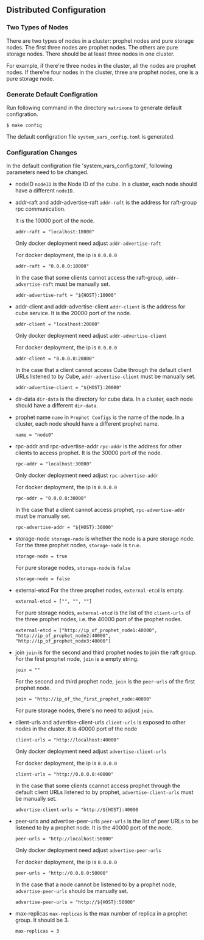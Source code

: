 ## Distributed Configuration

### Two Types of Nodes
There are two types of nodes in a cluster: prophet nodes and pure storage nodes. The first three nodes are prophet nodes. The others are pure storage nodes. There should be at least three nodes in one cluster.

For example, if there're three nodes in the cluster, all the nodes are prophet nodes.
If there're four nodes in the cluster, three are prophet nodes, one is a pure storage node.

### Generate Default Configration
Run following command in the directory `matrixone` to generate default configration.
```
$ make config
```
The default configration file `system_vars_config.toml` is generated.

### Configuration Changes
In the default configration file 'system_vars_config.toml', following parameters need to be changed.

* nodeID
    `nodeID` is the Node ID of the cube. In a cluster, each node should have a different `nodeID`.

* addr-raft and addr-advertise-raft
    `addr-raft` is the address for raft-group rpc communication. 

    It is the 10000 port of the node.
    ```
    addr-raft = "localhost:10000"
    ```
    Only docker deployment need adjust `addr-advertise-raft`

    For docker deployment, the ip is `0.0.0.0`
    ```
    addr-raft = "0.0.0.0:10000"
    ```
    In the case that some clients cannot access the raft-group, `addr-advertise-raft` must be manually set.
    ```
    addr-advertise-raft = "${HOST}:10000"
    ```

* addr-client and addr-advertise-client
    `addr-client` is the address for cube service.
    It is the 20000 port of the node.
    ```
    addr-client = "localhost:20000"  
    ```
    Only docker deployment need adjust `addr-advertise-client`

    For docker deployment, the ip is `0.0.0.0`
    ```
    addr-client = "0.0.0.0:20000"  
    ```
    In the case that a client cannot access Cube through the default client URLs listened to by Cube, `addr-advertise-client` must be manually set.
    ```
    addr-advertise-client = "${HOST}:20000"
    ```

* dir-data
    `dir-data` is the directory for cube data. In a cluster, each node should have a different `dir-data`.

* prophet name
    `name` in `Prophet Configs` is the name of the node. In a cluster, each node should have a different prophet name.
    ```
    name = "node0"
    ```

* rpc-addr and rpc-advertise-addr
    `rpc-addr` is the address for other clients to access prophet. 
    It is the 30000 port of the node.
    ```
    rpc-addr = "localhost:30000"
    ```
    Only docker deployment need adjust `rpc-advertise-addr`

    For docker deployment, the ip is `0.0.0.0`
    ```
    rpc-addr = "0.0.0.0:30000"  
    ```
    In the case that a client cannot access prophet, `rpc-advertise-addr` must be manually set.
    ```
    rpc-advertise-addr = "${HOST}:30000"
    ```

* storage-node
    `storage-node` is whether the node is a pure storage node.
    For the three prophet nodes, `storage-node` is `true`.
    ```
    storage-node = true
    ```
    For pure storage nodes, `storage-node` is `false`
    ```
    storage-node = false
    ```

* external-etcd
    For the three prophet nodes, `external-etcd` is empty.
    ```
    external-etcd = ["", "", ""]
    ```

    For pure storage nodes, `external-etcd` is the list of the `client-urls` of the three prophet nodes, i.e. the 40000 port of the prophet nodes.
    ```
    external-etcd = ["http://ip_of_prophet_node1:40000", "http://ip_of_prophet_node2:40000", "http://ip_of_prophet_node3:40000"]
    ```

* join
    `join` is for the second and third prophet nodes to join the raft group.
    For the first prophet node, `join` is a empty string.
    ```
    join = ""
    ```
    For the second and third prophet node, `join` is the `peer-urls` of the first prophet node.
    ```
    join = "http://ip_of_the_first_prophet_node:40000"
    ```
    For pure storage nodes, there's no need to adjust `join`.

* client-urls and advertise-client-urls
    `client-urls` is exposed to other nodes in the cluster.
    It is 40000 port of the node
    ```
    client-urls = "http://localhost:40000"
    ``` 
    Only docker deployment need adjust `advertise-client-urls`

    For docker deployment, the ip is `0.0.0.0`
    ```
    client-urls = "http://0.0.0.0:40000"
    ```
    In the case that some clients ccannot access prophet through the default client URLs listened to by prophet, `advertise-client-urls` must be manually set.
    ```
    advertise-client-urls = "http://${HOST}:40000
    ```

* peer-urls and advertise-peer-urls
    `peer-urls` is the list of peer URLs to be listened to by a prophet node. It is the 40000 port of the node.
    ```
    peer-urls = "http://localhost:50000"
    ```
    Only docker deployment need adjust `advertise-peer-urls`

    For docker deployment, the ip is `0.0.0.0`
    ```
    peer-urls = "http://0.0.0.0:50000"
    ```
    In the case that a node cannot be listened to by a prophet node, `advertise-peer-urls` should be manually set.
    ```
    advertise-peer-urls = "http://${HOST}:50000"
    ```

* max-replicas
    `max-replicas` is the max number of replica in a prophet group. It should be 3.
    ```
    max-replicas = 3
    ```
